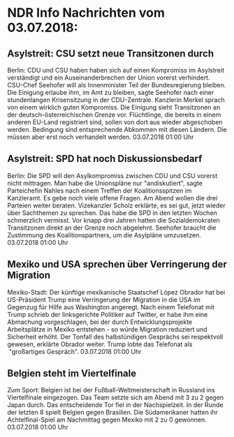 # NDR Info Nachrichten vom 03.07.2018:


## Asylstreit: CSU setzt neue Transitzonen durch
Berlin: CDU und CSU haben haben sich auf einen Kompromiss im Asylstreit verständigt und ein Auseinanderbrechen der Union vorerst verhindert. CSU-Chef Seehofer will als Innenminister Teil der Bundesregierung bleiben. Die Einigung erlaube ihm, im Amt zu bleiben, sagte Seehofer nach einer stundenlangen Krisensitzung in der CDU-Zentrale. Kanzlerin Merkel sprach von einem wirklich guten Kompromiss. Die Einigung sieht Transitzonen an der deutsch-österreichischen Grenze vor. Flüchtlinge, die bereits in einem anderen EU-Land registriert sind, sollen von dort aus wieder abgeschoben werden. Bedingung sind entsprechende Abkommen mit diesen Ländern. Die müssen aber erst noch verhandelt werden. 03.07.2018 01:00 Uhr 

## Asylstreit: SPD hat noch Diskussionsbedarf
Berlin: Die SPD will den Asylkompromiss zwischen CDU und CSU vorerst nicht mittragen. Man habe die Unionspläne nur "andiskutiert", sagte Parteichefin Nahles nach einem Treffen der Koalitionsspitzen im Kanzleramt. Es gebe noch viele offene  Fragen. Am Abend wollen die drei Parteien weiter beraten. Vizekanzler Scholz erklärte, es sei gut, jetzt wieder über Sachthemen zu sprechen. Das habe die SPD in den letzten Wochen schmerzlich vermisst. Vor knapp drei Jahren hatten die Sozialdemokraten Transitzonen direkt an der Grenze noch abgelehnt. Seehofer braucht die Zustimmung des Koalitionspartners, um die Asylpläne umzusetzen. 03.07.2018 01:00 Uhr 

## Mexiko und USA sprechen über Verringerung der Migration
Mexiko-Stadt: Der künftige mexikanische Staatschef López Obrador hat bei US-Präsident Trump eine Verringerung der Migration in die USA im Gegenzug für Hilfe aus Washington angeregt. Nach einem Telefonat mit Trump schrieb der linksgerichte Politiker auf Twitter, er habe ihm eine Abmachung vorgeschlagen, bei der durch Entwicklungsprojekte Arbeitsplätze in Mexiko entstehen - so würde Migration reduziert und Sicherheit erhöht. Der Tonfall des halbstündigen Gesprächs sei respektvoll gewesen, erklärte Obrador weiter. Trump lobte das Telefonat als  "großartiges Gespräch". 03.07.2018 01:00 Uhr 

## Belgien steht im Viertelfinale
Zum Sport: Belgien ist bei der Fußball-Weltmeisterschaft in Russland ins Viertelfinale eingezogen. Das Team setzte sich am Abend mit 3 zu 2 gegen Japan durch. Das entscheidende Tor fiel in der Nachspielzeit. In der Runde der letzten 8 spielt Belgien gegen Brasilien. Die Südamerikaner hatten ihr Achtelfinal-Spiel am Nachmittag gegen Mexiko mit 2 zu 0 gewonnen. 03.07.2018 01:00 Uhr 
